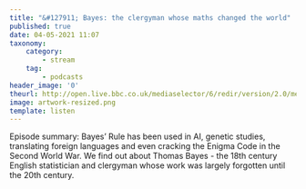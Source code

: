 ```yaml
---
title: "&#127911; Bayes: the clergyman whose maths changed the world"
published: true
date: 04-05-2021 11:07
taxonomy:
    category:
        - stream
    tag:
        - podcasts
header_image: '0'
theurl: http://open.live.bbc.co.uk/mediaselector/6/redir/version/2.0/mediaset/audio-nondrm-download/proto/http/vpid/p09g0y5r.mp3
image: artwork-resized.png
template: listen
--- 
```

Episode summary: Bayes’ Rule has been used in AI, genetic studies, translating foreign languages and even cracking the Enigma Code in the Second World War. We find out about Thomas Bayes - the 18th century English statistician and clergyman whose work was largely forgotten until the 20th century.

